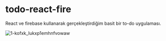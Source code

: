 # todo-react-fire
React ve firebase kullanarak gerçekleştirdiğim basit bir to-do uygulaması.

![1-kofxk_lukxp1emhnfvowaw](https://user-images.githubusercontent.com/13600735/39913078-5be4c5ca-5509-11e8-96dc-68c63160479c.png)
